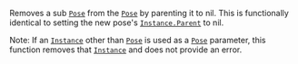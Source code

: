 Removes a sub [`Pose`](https://create.roblox.com/docs/reference/engine/classes/Pose) from the [`Pose`](https://create.roblox.com/docs/reference/engine/classes/Pose) by parenting it to nil.
This is functionally identical to setting the new pose's
[`Instance.Parent`](https://create.roblox.com/docs/reference/engine/classes/Instance#Parent) to nil.

Note: If an [`Instance`](https://create.roblox.com/docs/reference/engine/classes/Instance) other than [`Pose`](https://create.roblox.com/docs/reference/engine/classes/Pose) is used as a
[`Pose`](https://create.roblox.com/docs/reference/engine/classes/Pose) parameter, this function removes that [`Instance`](https://create.roblox.com/docs/reference/engine/classes/Instance) and
does not provide an error.